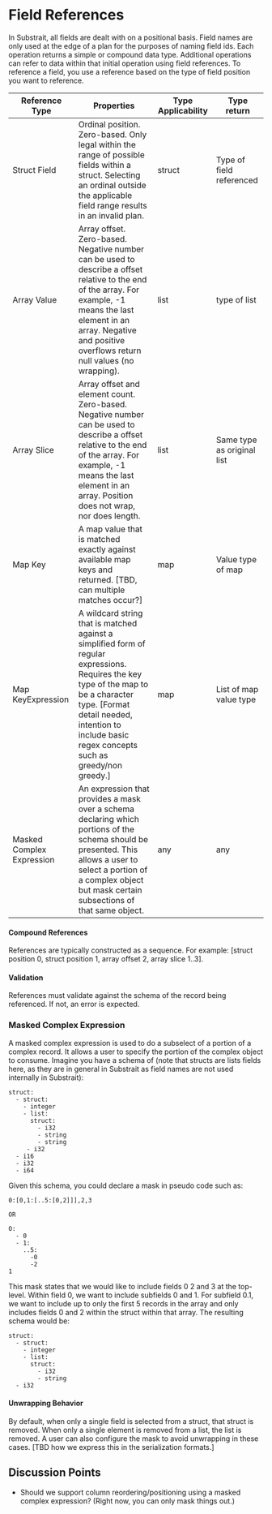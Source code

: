 # Field References

In Substrait, all fields are dealt with on a positional basis. Field names are only used at the edge of a plan for the purposes of naming field ids. Each operation returns a simple or compound data type. Additional operations can refer to data within that initial operation using field references. To reference a field, you use a reference based on the type of field position you want to reference.

| Reference Type            | Properties                                                   | Type Applicability | Type return                |
| ------------------------- | ------------------------------------------------------------ | ------------------ | -------------------------- |
| Struct Field              | Ordinal position. Zero-based. Only legal within the range of possible fields within a struct. Selecting an ordinal outside the applicable field range results in an invalid plan. | struct             | Type of field referenced   |
| Array Value               | Array offset. Zero-based. Negative number can be used to describe a offset relative to the end of the array. For example, -1 means the last element in an array. Negative and positive overflows return null values (no wrapping). | list               | type of list               |
| Array Slice               | Array offset and element count. Zero-based. Negative number can be used to describe a offset relative to the end of the array. For example, -1 means the last element in an array. Position does not wrap, nor does length. | list               | Same type as original list |
| Map Key                   | A map value that is matched exactly against available map keys and returned. [TBD, can multiple matches occur?] | map                | Value type of map          |
| Map KeyExpression         | A wildcard string that is matched against a simplified form of regular expressions. Requires the key type of the map to be a character type. [Format detail needed, intention to include basic regex concepts such as greedy/non greedy.] | map                | List of map value type     |
| Masked Complex Expression | An expression that provides a mask over a schema declaring which portions of the schema should be presented. This allows a user to select a portion of a complex object but mask certain subsections of that same object. | any                | any                        |

#### Compound References

References are typically constructed as a sequence. For example: [struct position 0, struct position 1, array offset 2, array slice 1..3].

#### Validation

References must validate against the schema of the record being referenced. If not, an error is expected.



### Masked Complex Expression 

A masked complex expression is used to do a subselect of a portion of a complex record. It allows a user to specify the portion of the complex object to consume. Imagine you have a schema of (note that structs are lists fields here, as they are in general in Substrait as field names are not used internally in Substrait):

```
struct:
  - struct:
    - integer
    - list:
      struct: 
        - i32
        - string
        - string
     - i32
  - i16
  - i32
  - i64
```

Given this schema, you could declare a mask in pseudo code such as:

```
0:[0,1:[..5:[0,2]]],2,3

OR

O:
  - 0
  - 1:
    ..5:
      -0
      -2
1
```

This mask states that we would like to include fields 0 2 and 3 at the top-level. Within field 0, we want to include subfields 0 and 1. For subfield 0.1, we want to include up to only the first 5 records in the array and only includes fields 0 and 2 within the struct within that array. The resulting schema would be:

```
struct:
  - struct:
    - integer
    - list:
      struct: 
        - i32
        - string
  - i32
```

#### Unwrapping Behavior

By default, when only a single field is selected from a struct, that struct is removed. When only a single element is removed from a list, the list is removed. A user can also configure the mask to avoid unwrapping in these cases. [TBD how we express this in the serialization formats.]



## Discussion Points

* Should we support column reordering/positioning using a masked complex expression? (Right now, you can only mask things out.)





